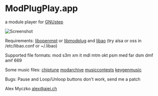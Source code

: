 
# ModPlugPlay.app
a module player for [GNUstep](https://github.com/gnustep/)

![Screenshot](https://raw.github.com/alexmyczko/ModPlugPlay.app/master/ModPlugPlay.png?raw=true "Screenshot")

Requirements:
    [libopenmpt](https://github.com/OpenMPT/openmpt) or [libmodplug](https://github.com/Konstanty/libmodplug) and [libao](https://github.com/xiph/libao) (try alsa or oss in /etc/libao.conf or ~/.libao)

Supported file formats:
    mod s3m xm it mdl mtm okt psm med far dsm dmf amf 669

Some music files:
    [chiptune](http://www.chiptune.com/)
    [modarchive](https://modarchive.org/)
    [musiccontests](http://ftp.hornet.org/pub/demos/music/contests/)
    [keygenmusic](http://www.keygenmusic.net/)

Bugs:
    Pause and Loop/Unloop buttons don't work, send me a patch

Alex Myczko <alex@aiei.ch>
